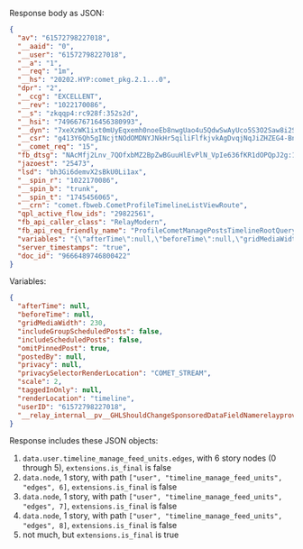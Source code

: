 Response body as JSON:

```json
{
  "av": "61572798227018",
  "__aaid": "0",
  "__user": "61572798227018",
  "__a": "1",
  "__req": "1m",
  "__hs": "20202.HYP:comet_pkg.2.1...0",
  "dpr": "2",
  "__ccg": "EXCELLENT",
  "__rev": "1022170086",
  "__s": "zkqqp4:rc928f:352s2d",
  "__hsi": "7496676716456380993",
  "__dyn": "7xeXzWK1ixt0mUyEqxemh0noeEb8nwgUao4u5QdwSwAyUco5S3O2Saw8i2S1DwUx60GE5O0BU2_CxS320qa2OU7m221Fwgo9oO0-E4a3a4oaEnxO0Bo7O2l2Utwqo31wiE567Udo5qfK0zEkxe2GewyDwkUe9obrwh8lwUwgojUlDw-wUwxwjFovUaU6a1TxW2-awLyESE2KwwwOg2cwMwhEkxebwHwKG4UrwFg2fwxyo566k1FwgUjwOwWzUfHDzUiBG2OUqwjVqwLwHwea1ww",
  "__csr": "g413Y6Qh5gINcjtNOdOMDNYJNkHr5qiliFlfkjvkAgDvqjNqJiZHZEG4-BnYGnOlWntfXGyH5t4bQObTJPbniiXXWuPcH_vQAWjAFnBl4VLZ6Kibh4h2nmmmSQ9KSyaJ4mHKaGJH8ld2QiWcYlpeGBypagBkXZuunoC9ih9bAW9Xz4G8lrCK9x12pGzEkA_GUy9jx7VkaWy4EbKXK8zojByJfG9FoCbBA-tujALAABUC8F4yAF8oBXzAOaqVk8BBpoCcDnBzXyp8OqazoyWAFby9eQqECm4V5BpEiDV9EG4F6q5EGEObx6Uy9zWVomwxUO3CejG5UvpecKcU8AaGECUzh9ErAiwCxG8y8Ki5oWi9xi2a2Si5qK8V8CEZ0AwCCxS7Epxu9Ax7DBy81cErU6a3R0bi3W1Qg5aeovw910q9oKaFLoMEbEig412QyQJ3mcQ222aUowRodUcUkx-9yxgeE761HDTwLwHw9a4A0oq7EdU4y1Oxd0tEK48y1681Tzoy1sweSaS0hp09G11bDg5PLw8Xwbl0be0SVA1Cwcy0Fo_z8ihE461FojWwRxC49olyUcEswvEd9bwxz-gE8E09zU0jzw0Bjw4Kw5wg37w11WE0KKfg1vUaEjgm8q00QVU31w14C1Yxm7o14E0zy1yg12od42i1cwXwHgbU1c8560Z833w3_E1UA483Ug1K823w3xU5O0gOE-2B0mGxagK09PxO3G22360uK4U2lxO0SE0Ce1xg6h0lo3Hw1ny0buBG440a2waGfzEhw_w1aGho5pweJAwWxi0Qo1N43Lw68yE5G0O84G787i0gEDUyx13wro3Tx1w1td12cDj-Rt0Mwhyw4vw3wo15o3nc08-w",
  "__comet_req": "15",
  "fb_dtsg": "NAcMfj2Lnv_7QOfxbMZ2BpZwBGuuHlEvPlN_VpIe636fKR1dOPQpJ2g:15:1742941825",
  "jazoest": "25473",
  "lsd": "bh3Gi6demvX2sBkU0Li1ax",
  "__spin_r": "1022170086",
  "__spin_b": "trunk",
  "__spin_t": "1745456065",
  "__crn": "comet.fbweb.CometProfileTimelineListViewRoute",
  "qpl_active_flow_ids": "29822561",
  "fb_api_caller_class": "RelayModern",
  "fb_api_req_friendly_name": "ProfileCometManagePostsTimelineRootQuery",
  "variables": "{\"afterTime\":null,\"beforeTime\":null,\"gridMediaWidth\":230,\"includeGroupScheduledPosts\":false,\"includeScheduledPosts\":false,\"omitPinnedPost\":true,\"postedBy\":null,\"privacy\":null,\"privacySelectorRenderLocation\":\"COMET_STREAM\",\"scale\":2,\"taggedInOnly\":null,\"renderLocation\":\"timeline\",\"userID\":\"61572798227018\",\"__relay_internal__pv__GHLShouldChangeSponsoredDataFieldNamerelayprovider\":false}",
  "server_timestamps": "true",
  "doc_id": "9666489746800422"
}
```

Variables:

```json
{
  "afterTime": null,
  "beforeTime": null,
  "gridMediaWidth": 230,
  "includeGroupScheduledPosts": false,
  "includeScheduledPosts": false,
  "omitPinnedPost": true,
  "postedBy": null,
  "privacy": null,
  "privacySelectorRenderLocation": "COMET_STREAM",
  "scale": 2,
  "taggedInOnly": null,
  "renderLocation": "timeline",
  "userID": "61572798227018",
  "__relay_internal__pv__GHLShouldChangeSponsoredDataFieldNamerelayprovider": false
}
```

Response includes these JSON objects:

1. `data.user.timeline_manage_feed_units.edges`, with 6 story nodes (0 through 5), `extensions.is_final` is false
2. `data.node`, 1 story, with path `["user", "timeline_manage_feed_units", "edges", 6]`, `extensions.is_final` is false
3. `data.node`, 1 story, with path `["user", "timeline_manage_feed_units", "edges", 7]`, `extensions.is_final` is false
4. `data.node`, 1 story, with path `["user", "timeline_manage_feed_units", "edges", 8]`, `extensions.is_final` is false
5. not much, but `extensions.is_final` is true
